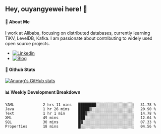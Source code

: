 ## Hey, ouyangyewei here! :wave:

#### :rocket: About Me
I work at Alibaba, focusing on distributed databases, currently learning TiKV, LevelDB, Kafka. I am passionate about contributing to widely used open source projects.

- [![Linkedin](https://img.shields.io/badge/LinkedIn-ouyangyewei-blue)](https://www.linkedin.com/in/ouyangyewei/)
- [![Blog](https://img.shields.io/badge/Blog-yeweiouyang-orange)](https://blog.csdn.net/yeweiouyang)

#### :star2: Github Stats
[![Anurag's GitHub stats](https://github-readme-stats.vercel.app/api?username=ouyangyewei&show_icons=true&cache_seconds=3600&theme=tokyonight)](https://github.com/anuraghazra/github-readme-stats)

#### :bar_chart: Weekly Development Breakdown
<!--START_SECTION:waka-->

```text
YAML             2 hrs 11 mins   ████████░░░░░░░░░░░░░░░░░   31.78 %
Java             1 hr 26 mins    █████▒░░░░░░░░░░░░░░░░░░░   20.90 %
Text             1 hr 1 min      ███▓░░░░░░░░░░░░░░░░░░░░░   14.78 %
XML              49 mins         ███░░░░░░░░░░░░░░░░░░░░░░   12.04 %
SQL              30 mins         █▓░░░░░░░░░░░░░░░░░░░░░░░   07.33 %
Properties       18 mins         █░░░░░░░░░░░░░░░░░░░░░░░░   04.56 %
```

<!--END_SECTION:waka-->
